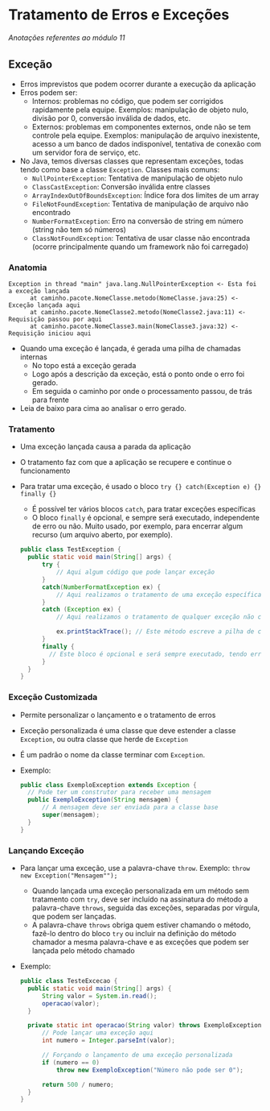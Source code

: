 # Tratamento de Erros e Exceções

###### Anotações referentes ao módulo 11

## Exceção

- Erros imprevistos que podem ocorrer durante a execução da aplicação
- Erros podem ser:
  - Internos: problemas no código, que podem ser corrigidos rapidamente pela equipe. Exemplos: manipulação de objeto nulo, divisão por 0, conversão inválida de dados, etc.
  - Externos: problemas em componentes externos, onde não se tem controle pela equipe. Exemplos: manipulação de arquivo inexistente, acesso a um banco de dados indisponível, tentativa de conexão com um servidor fora de serviço, etc.
- No Java, temos diversas classes que representam exceções, todas tendo como base a classe `Exception`. Classes mais comuns:
  - `NullPointerException`: Tentativa de manipulação de objeto nulo
  - `ClassCastException`: Conversão inválida entre classes
  - `ArrayIndexOutOfBoundsException`: Índice fora dos limites de um array
  - `FileNotFoundException`: Tentativa de manipulação de arquivo não encontrado
  - `NumberFormatException`: Erro na conversão de string em número (string não tem só números)
  - `ClassNotFoundException`: Tentativa de usar classe não encontrada (ocorre principalmente quando um framework não foi carregado)

### Anatomia

  ~~~text
  Exception in thread "main" java.lang.NullPointerException <- Esta foi a exceção lançada
        at caminho.pacote.NomeClasse.metodo(NomeClasse.java:25) <- Exceção lançada aqui
        at caminho.pacote.NomeClasse2.metodo(NomeClasse2.java:11) <- Requisição passou por aqui
        at caminho.pacote.NomeClasse3.main(NomeClasse3.java:32) <- Requisição iniciou aqui
  ~~~

- Quando uma exceção é lançada, é gerada uma pilha de chamadas internas
  - No topo está a exceção gerada
  - Logo após a descrição da exceção, está o ponto onde o erro foi gerado.
  - Em seguida o caminho por onde o processamento passou, de trás para frente
- Leia de baixo para cima ao analisar o erro gerado.

### Tratamento

- Uma exceção lançada causa a parada da aplicação
- O tratamento faz com que a aplicação se recupere e continue o funcionamento
- Para tratar uma exceção, é usado o bloco `try {} catch(Exception e) {} finally {}`
  - É possível ter vários blocos `catch`, para tratar exceções específicas
  - O bloco `finally` é opcional, e sempre será executado, independente de erro ou não. Muito usado, por exemplo, para encerrar algum recurso (um arquivo aberto, por exemplo).

  ~~~java
  public class TestException {
    public static void main(String[] args) {
        try {
            // Aqui algum código que pode lançar exceção
        }
        catch(NumberFormatException ex) {
            // Aqui realizamos o tratamento de uma exceção específica
        }
        catch (Exception ex) {
            // Aqui realizamos o tratamento de qualquer exceção não capturada em blocos anteriores

            ex.printStackTrace(); // Este método escreve a pilha de chamados no console 
        }
        finally {
          // Este bloco é opcional e será sempre executado, tendo erro ou não
        }
    }
  }
  ~~~

### Exceção Customizada

- Permite personalizar o lançamento e o tratamento de erros
- Exceção personalizada é uma classe que deve estender a classe `Exception`, ou outra classe que herde de `Exception`
- É um padrão o nome da classe terminar com `Exception`.
- Exemplo:

  ~~~java
  public class ExemploException extends Exception {
    // Pode ter um construtor para receber uma mensagem
    public ExemploException(String mensagem) {
        // A mensagem deve ser enviada para a classe base
        super(mensagem);
    }
  }
  ~~~
### Lançando Exceção

- Para lançar uma exceção, use a palavra-chave `throw`. Exemplo: `throw new Exception("Mensagem"");`
  - Quando lançada uma exceção personalizada em um método sem tratamento com `try`, deve ser incluído na assinatura do método a palavra-chave `throws`, seguida das exceções, separadas por vírgula, que podem ser lançadas.
  - A palavra-chave `throws` obriga quem estiver chamando o método, fazê-lo dentro do bloco `try` ou incluir na definição do método chamador a mesma palavra-chave e as exceções que podem ser lançada pelo método chamado
- Exemplo:

  ~~~java
  public class TesteExcecao {
    public static void main(String[] args) {
        String valor = System.in.read();
        operacao(valor);
    }
  
    private static int operacao(String valor) throws ExemploException {
        // Pode lançar uma exceção aqui
        int numero = Integer.parseInt(valor);
  
        // Forçando o lançamento de uma exceção personalizada
        if (numero == 0)
            throw new ExemploException("Número não pode ser 0");
  
        return 500 / numero;
    }
  }
  ~~~